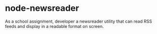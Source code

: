 # node-newsreader
As a school assignment, developer a newsreader utility that can read RSS feeds and display in a readable format on screen.
